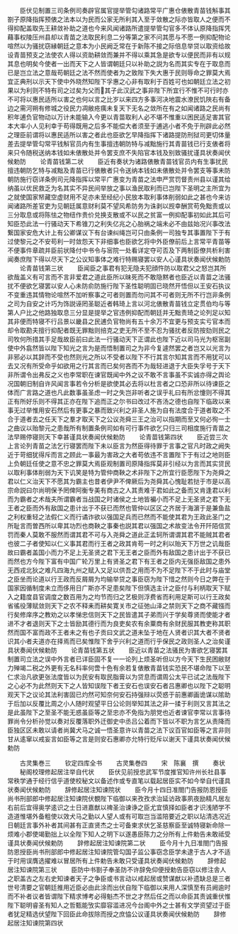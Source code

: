<!-- { "loadSidebar": true } -->
　　臣伏见制置三司条例司奏辟官属官提举管勾诸路常平广惠仓俵散青苗钱斛事其劄子原降指挥预俵之法本以为民而公家无所利其入至于敛散之际亦皆取人之便而不得抑配盖取先王耕敛补助之道也今来风闻诸路所遣提举管勾官多不体认原降指挥凭藉事权陵压州县却以青苗之法取民利息二分等第之家不问其愿与不愿一例抑配物论喧然以为骚扰窃縁朝廷之意本为小民阙乏常在于新陈不接之际倍息举贷以取资给故设青苗预支之法使农人得以资助耕敛而兼并不得以乘其急是欲专以便民而非有以规其息也明矣今使者一出而天下之人皆谓朝廷只以补助之説为名而其实专在于取息而已是岂立法之意哉苟朝廷之法不然而使者为之致陛下失大惠于民则辱命之罪莫大焉宜正典刑以示天下使中外晓然知陛下孚惠之心非有取利于百姓可也如朝廷立法之初果以为利则不特有司之过矣为父而其子此汉武之事非陛下所宜行不惟不可行时亦不可将以惠民适所以害之也何以言之比岁以来四方多事河决地震水潦民饥陜右有备边之需河朔有修城之役民力凋敝疮痍未复天下无名之敛所在有之如闻诸路之民尚有积年逋负官物动以万计未能输入今更以青苗取利人必不堪不惟重以困民适足害其官本大率小人见利幸于苟得既用之后多不能偿大者须至于逋逃小者不免于刑辟此必然之理臣前谓将以惠民适所以害之者此也臣欲乞早降指挥下诸路提防刑狱司更切体量差去提举管勾常平钱斛官员内有生事擅违朝防特与减黜施行其青苗钱已行支俵者将来只令随税送纳本钱如未俵散处并令罢支庶不失陷官本钱及别致骚扰谨具状奏闻伏候勅防
　　论青苗钱第二状
　　臣近有奏状为诸路俵散青苗钱官员内有生事扰民擅违朝防乞特与减黜及青苗已行俵散者只令送纳本钱如未俵散处并令罢支等事未防朝防施行窃详条例司元降指挥以常平广惠变为青苗之法申严赏罚督责州县以谨其给纳虽以优民救乏为名其实不异民间举放之事以渔民取利而已岂陛下圣明之主所宜为之就使国家帑藏空虚财用不足亦未至经纪小民放本取利事体削弱如此之甚也今来访闻诸路所差官吏为见朝廷属意财利莫不望风希防务为诛剥以觊幸酬赏苟免黜责或以三分取息或将陈怯之物纽作贵价兑换支散或不以民之贫富一例抑配事初如此其后可知臣恐此法一行骚动天下希锥刀之利失亿兆之心胎祸之端未必不由兹始况兴事改法繋国家安危大计上有公卿谋议下有台谏纠绳岂可只由条例一司独专其事置陛下于有过使黎元之不安苟利一时敛怨天下非细事也臣欲乞将中外臣僚前后上言常平青苗等不便事件章疏并臣前状降付中书令与宻院一处看详定夺可否及下两制臣僚共析利害闻奏庶陛下得以尽天下之公议知事体之难行特赐寝罢以安人心谨具状奏闻伏候勅防
　　论青苗钱第三状
　　臣闻臣之事君有犯无隐夫犯顔忤防以取君父之怒岂其所欲哉盖义有可言而不言非爱君之道此臣所以昧死而不敢隐黙者也臣近以青苗之法骚扰不便欲乞寝罢以安人心未防俞防施行陛下圣性聪明固已晓然开悟但以王安石执议不变重违其情物论喧然不加听察事之可者则置而勿问其不可者则无所不行岂非条例之司为自安之计巧为饰説诬罔圣聪近者韩琦上言以河北俵散青苗钱立定贯伯均与等第人户比之他路独取息三分显是提举之官违例抑配而朝廷并无黜责琦之论列足以知其非便而特寝不行吕景以畿县之民逋负官物尚有五十余万不宜更与预支实亏官本而却令取勘夫擅行抑配者既无罪黜则掊克之吏无所不至不忍为骚扰者反防按劾则民之司牧何所措其手足哉故臣前曰此法一行骚动天下正谓此也陛下近以司马光为枢宻副使中外翕然皆以陛下知光之言为是而悟制置司之为非今复遽然罢之者岂又以光言为非邪必以其辞而不受也然则光之所以不受者以陛下不行其言尔知其言而不用犹可以去又况有所受命乎如欲用之行其言而已矣何吝而不为哉轻进退于大臣失孚号于天下非所谓令出弗反之义也李常职在谏官既闻中外之议不敢不言事虽不实诚亦得之舆论况国朝旧制自许风闻言事若令分析是欲使其必去将以杜言者之口恐非所以待谏臣之体而广言路之道也凡此数事虽圣虑一时之失岂非听者之误乎礼曰有所忿懥则不得其正有所好乐则不得其正亦在陛下追而正之尔书曰改过不吝汤之德也自陛下临政以来事无过举惟用安石然后有更事之暴而致兴利之非圣人施为自有法度合于道者取之不合于道者去之任天下之羣才取天下之公议尧舜三王之治可以指期而至又何必徇一士之曲议以贻黎元之患哉所有制置条例司如有可行事件欲乞只归三司相度施行青苗之法早赐停寝则天下幸甚谨具状奏闻伏候勅防
　　论青苗钱第四状
　　臣近尝三次上言论列青苗之法乞行寝罢而陛下未以臣言为然臣得待罪于言事之官凡时政之阙失近于苛细犹得斥而言之顾此一事最为害政之大者苟依违不言置陛下于有过之地则臣上负朝廷任使之意不忠之罪莫大焉臣观制置司原降指挥莫非引经以为言而其实贷民以取利事体削弱为天下讥笑是特为管仲商鞅之术非陛下之所宜行臣愿陛下为尧舜之君以仁义治天下不愿其为霸主也昔者伊尹不俾厥后为尧舜其心愧耻若挞于市是以高宗命説曰尔尚明保予罔俾阿衡专美有商古之人其责难于君如此之备而又肯逢君以利而为霸者之术哉夫所谓霸者当战国之时诸侯之土地皆褊小而不足上无圣贤之君下无王者之臣而外有敌国之患计出于不获已而然也管仲以区区之齐居于海濵于是兼鱼盐之利权重轻之法假仁义而行谲诈欲以强国足兵而已然而不能使其君为王政此圣门之所耻言而曽西所以卑其功烈也商鞅之事秦也説其君以强国之术故变法令开阡陌信赏罚而秦人莫敢不服然而谓其君不可与入尧舜之道此正孟轲所谓谓其君不能贼其君者也彼二子者使知以仁义事其君而行王者之政其肯苟一时之利以贻天下万世之讥哉臣故曰霸者盖国小而力不足上无圣贤之君下无王者之臣而外有敌国之患计出于不获已而然也方今陛下富有中国广轮万里上有贤圣之君下有王者之臣内无强臣敌国之患外无西戎北狄之难凡四海九州之赋入又足以供吾之用而不为不足陛下不于此时与庙堂之臣坐而论道以行王政而反屑屑为均输举贷之事臣窃为陛下惜之然则今日之弊在于国家因循制度未立而侈用日广斯亦不足患矣陛下但慎选主计之臣付与利柄取天下赋入之籍度县官调度之数百用为之均节而归之艺极则浮费省而利用足斯可以行王政矣省徭役薄赋敛则天下之农不释耒而耕矣寛关市之征弛山泽之禁则天下之商不藏镪而行矣修庠序之教劝之以孝悌忠信则天下之民皆遣其子弟而兴于学矣尊贤而使能才者进不才者退则天下之士皆励其德行而为良吏矣农有余粟商有余财民服其教吏称其职然而国不富而政不王者未之有也子贡曰文武之道未坠于地在人贤者识其大者不贤者识其小者夫道亦在择焉而已矣惟陛下舍乎兴利之道而行乎保民之政则圣人之治矣谨具状奏闻伏候勅防
　　论青苗钱第五状
　　臣近以青苗之法骚民为害欲乞寝罢其制置司立法之误中外言者已详臣固不复一一论列上烦圣听但以方今天下生民困敝财力殚竭二税之外更有无名科率何啻十色有余若复俵散青苗钱实恐民不堪命陛下以至仁求治凡欲更张法度皆以为民安有取民脂膏以为贷息而谓周公太平已试之法哉陛下之心必不为此然则天下之人皆知误陛下者王安石也误安石者吕惠卿也以陛下之聪明观天下之议论其法利害固已灼然可知奈何安石持强辩以荧惑于前惠卿画诡谋以隂助于后加以反覆比周之小人随时观望平日公论则举知其法之非一揉于利则又言其法之是此虽陛下之至圣不能无惑虽臣等之至忠亦不免指为朋党也近者谏官李常以言事待罪尚令分析孙觉以奏对反覆落职外迁御史中丞吕公着而下皆以不职为言乞从责降而臣独区区未敢以请者尚冀犬马之诚一悟圣意许以青苗之法下议百官如臣等之言非则甘从逺窜以戒妄言如臣等之言是则安石惠卿亦允特行贬斥以谢天下谨具状奏闻伏候勅防






　　古灵集巻三
　　钦定四库全书
　　古灵集巻四
　　宋　陈襄　撰
　　奏状
　　秘阁校理修起居注举自代状
　　臣伏见前授忠武军节度推官知许州长社县事常秩学通于经行信乎道使校秘文以备述作或专直笔以载起居臣实不如今举自代谨具状奏闻伏候勅防
　　辞修起居注知谏院状
　　臣今月十四日准閤门告报防恩授臣尚书刑部郎中修起居注知谏院伏覩陛下临御以来孜孜求治延访政事夙夜励精凡居左右前后宜得奥学逺识之士日进嘉猷以禆圣治谏诤之臣尤宜慎择如臣者才识浅陋学不造道惟堪外备粗使以效犬马之勤以人望人或有可取岂当滥陪要近之职以玷清选况近日朝廷言事外补者其间甚有正直贤杰之士可备柬求伏乞圣慈察臣至诚特寝新命除一烦难小郡使竭勤拙上以全陛下知人之明下以遂愚臣陈力之分所有上件勅告未敢祗受谨具状奏闻伏候勅防
　　辞修起居注知谏院第二状
　　臣今月十九日准閤门告报防恩授臣尚书刑部郎中修起居注知谏院管勾国子监公事窃念臣学未逮于古人才不适于时用误膺选擢难以冒居所有上件勅告未敢只受谨具状奏闻伏候勅防
　　辞修起居注知谏院第三状
　　臣防中书劄子奉圣防不许辞免仰便授勅告臣窃以修注舎人之职盖古之左右史知谏者天子之争臣或书言动以戒起居或赞谋猷以补遗缺总是三者世号清要之官朝廷推用近臣必由此涂而出伏自陛下临御以来用人深慎至有员阙逾时而不补者议者皆谓陛下精求博考必得魁杰不世之才然后任之而以命臣其责诚重伏惟陛下聪明睿圣有知人之哲甄能攷实靡容滥进况今台阁中外之士甚有文学资望过于臣者犹足精选伏望陛下回臣此命拔除而授之庶恊公议谨具状奏闻伏候勅防
　　辞修起居注知谏院第四状
